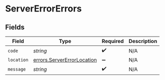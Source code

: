 # ServerErrorErrors


## Fields

| Field                                                                           | Type                                                                            | Required                                                                        | Description                                                                     |
| ------------------------------------------------------------------------------- | ------------------------------------------------------------------------------- | ------------------------------------------------------------------------------- | ------------------------------------------------------------------------------- |
| `code`                                                                          | *string*                                                                        | :heavy_check_mark:                                                              | N/A                                                                             |
| `location`                                                                      | [errors.ServerErrorLocation](../../../sdk/models/errors/servererrorlocation.md) | :heavy_minus_sign:                                                              | N/A                                                                             |
| `message`                                                                       | *string*                                                                        | :heavy_check_mark:                                                              | N/A                                                                             |